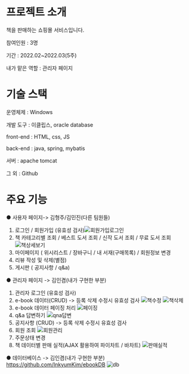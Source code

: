 # 프로젝트 소개
책을 판매하는 쇼핑몰 서비스입니다. 

참여인원 : 3명 

기간 : 2022.02~2022.03(5주) 

내가 맡은 역할 : 관리자 페이지 


# 기술 스택
운영체제 : Windows 

개발 도구 : 이클립스, oracle database 

front-end : HTML, css, JS 

back-end : java, spring, mybatis 

서버 : apache tomcat 

그 외 : Github



# 주요 기능
●  사용자 페이지-> 김형주/김민진(다른 팀원들)
  1) 로그인 / 회원가입 (유효성 검사)![회원가입로그인](https://user-images.githubusercontent.com/98381560/162413585-bbc13ab4-1271-4f78-b57a-514057e9bd3e.gif) 
  2) 책 카테고리별 조회 / 베스트 도서 조회 / 신작 도서 조회 / 무료 도서 조회
  ![책상세보기](https://user-images.githubusercontent.com/98381560/162413493-a7f9e5a8-f50d-4e92-9358-a570622462ec.gif)
  3) 마이페이지 ( 위시리스트 / 장바구니 / 내 서재(구매목록) / 회원정보 변경
  4) 리뷰 작성 및 삭제(별점)
  5) 게시판 ( 공지사항 / q&a)





●  관리자 페이지 -> 김인겸(내가 구현한 부분)
  1) 관리자 로그인 (유효성 검사)
  2) e-book 데이터(CRUD) -> 등록 삭제 수정시 유효성 검사 ![책수정](https://user-images.githubusercontent.com/98381560/162413544-e28ff619-79fc-4f45-80dd-da636ed4d7a1.gif)
   ![책삭제](https://user-images.githubusercontent.com/98381560/162413472-36167121-8537-44e4-a7e7-6a6d345ecee6.gif)
  3) e-book 데이터 페이징 처리 ![페이징](https://user-images.githubusercontent.com/98381560/162413578-a40a9c7d-3975-4757-be5c-4013f3f5e23a.gif)
  4) q&a 답변하기 
   ![qna답변](https://user-images.githubusercontent.com/98381560/162413609-3e67fc92-6b68-44fd-b7e4-27ccea11c8f3.gif)
  5) 공지사항 (CRUD) -> 등록 삭제 수정시 유효성 검사
  6) 회원 조회  ![회원관리](https://user-images.githubusercontent.com/98381560/162413602-ad625178-4954-497b-aad9-6ff92121526b.gif)
  7) 주문상태 변경
  8) 책 데이터별 판매 실적(AJAX 활용하여 파이차트 / 바차트) ![판매실적](https://user-images.githubusercontent.com/98381560/162413567-1107403d-3452-4bae-af86-c346cc793636.gif)


●  데이터베이스    -> 김인겸(내가 구현한 부분)
https://github.com/InkyumKim/ebookDB
![db](https://user-images.githubusercontent.com/98381560/162378855-b72c3b91-b74a-4b4e-8135-400334d2319c.PNG)

